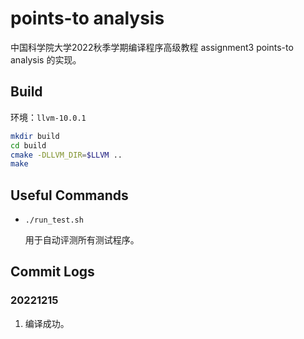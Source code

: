 # points-to analysis

中国科学院大学2022秋季学期编译程序高级教程 assignment3 points-to analysis 的实现。

## Build
环境：```llvm-10.0.1```
```sh
mkdir build
cd build
cmake -DLLVM_DIR=$LLVM ..
make
```

## Useful Commands

- ```./run_test.sh```

    用于自动评测所有测试程序。

## Commit Logs

### 20221215
1. 编译成功。

